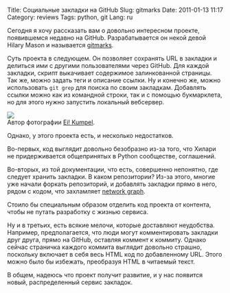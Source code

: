 Title: Социальные закладки на GitHub
Slug: gitmarks
Date: 2011-01-13 11:17
Category: reviews
Tags: python, git
Lang: ru

Сегодня я хочу рассказать вам о довольно интересном проекте, появившемся недавно на GitHub.
Разрабатывается он некой девой Hilary Mason и называется [gitmarks][].

Суть проекта в следующем. Он позволяет сохранять URL в закладки и делиться ими
с другими пользователями через GitHub. Для каждой закладки, скрипт выкачивает
содержимое залинкованной страницы. Так же, можно задать теги и описание
ссылки. Ну и конечно же, можно использовать `git grep` для поиска по своим
закладкам. Добавлять ссылки можно как из командной строки, так и с помощью
букмарклета, но для этого нужно запустить локальный вебсервер.

![][image]  
Автор фотографии [Ei! Kumpel](http://www.flickr.com/photos/eikumpel/2201268993/).

Однако, у этого проекта есть, и несколько недостатков.

Во-первых, код выглядит довольно безобразно из-за того, что Хилари не
придерживается общепринятых в Python сообществе, соглашений.

Во-вторых, из той документации, что есть, совершенно непонятно, где следует
хранить закладки. В каком репозитории? Из-за этого, многие уже начали форкать
репозиторий, и добавлять закладки прямо в него, рядом с кодом, что захламляет
[network graph][graph].

Стоило бы специальным образом отделить код проекта от контента, чтобы не
путать разработку с жизнью сервиса.

Ну и в третьих, есть всякие мелочи, которые доставляют неудобства. Например,
предполагается, что люди могут комментировать закладки друг друга, прямо на
GitHub, оставляя коммент к коммиту. Однако сейчас страничка каждого коммита
выглядит довольно страшно, поскольку включает в себя весь HTML код по
добавленному URL. Этого можно было бы избежать, преобразуя HTML в читаемый
текст.

В общем, надеюсь что проект получит развитие, и у нас появится новый,
распределенный сервис закладок.

[gitmarks]: https://github.com/hmason/gitmarks/
[graph]: https://github.com/hmason/gitmarks/network
[pep-8]: http://www.python.org/dev/peps/pep-0008/
[image]: http://farm3.static.flickr.com/2262/2201268993_a560441f47.jpg
